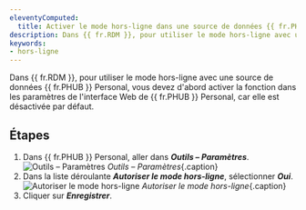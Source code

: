 ```yaml
---
eleventyComputed:
  title: Activer le mode hors-ligne dans une source de données {{ fr.PHUB }} Personal
description: Dans {{ fr.RDM }}, pour utiliser le mode hors-ligne avec une source de données {{ fr.PHUB }} Personal, vous devez d'abord activer la fonction dans les paramètres de l'interface Web de {{ fr.PHUB }} Personal, car elle est désactivée par défaut.
keywords:
- hors-ligne
---
```

Dans {{ fr.RDM }}, pour utiliser le mode hors-ligne avec une source de données {{ fr.PHUB }} Personal, vous devez d'abord activer la fonction dans les paramètres de l'interface Web de {{ fr.PHUB }} Personal, car elle est désactivée par défaut.

## Étapes

1. Dans {{ fr.PHUB }} Personal, aller dans ***Outils – Paramètres***.
![Outils – Paramètres](/img/fr/kb/KB2081.png)
*Outils – Paramètres*{.caption}
1. Dans la liste déroulante ***Autoriser le mode hors-ligne***, sélectionner ***Oui***.
![Autoriser le mode hors-ligne](/img/fr/kb/KB2080.png)
*Autoriser le mode hors-ligne*{.caption}
1. Cliquer sur ***Enregistrer***.
